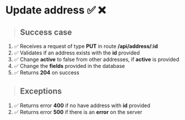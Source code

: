 # Update address ✅ ❌

> ## Success case

01. ✅ Receives a request of type **PUT** in route **/api/address/:id**
00. ✅ Validates if an address exists with the **id** provided
00. ✅ Change **active** to false from other addresses, if **active** is provided
00. ✅ Change the **fields** provided in the database
00. ✅ Returns **204** on success

> ## Exceptions

01. ✅ Returns error **400** if no have address with **id** provided
00. ✅ Returns error **500** if there is an **error** on the server
